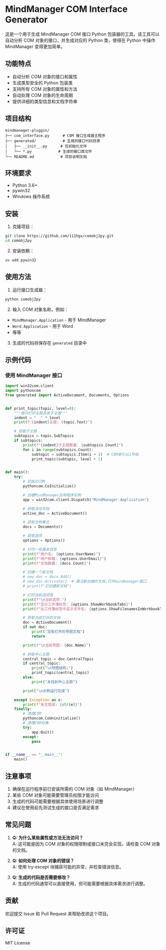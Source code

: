 # MindManager COM Interface Generator

这是一个用于生成 MindManager COM 接口 Python 包装器的工具。该工具可以自动分析 COM 对象的接口，并生成对应的 Python 类，使得在 Python 中操作 MindManager 变得更加简单。

## 功能特点

- 自动分析 COM 对象的接口和属性
- 生成类型安全的 Python 包装类
- 支持所有 COM 对象的属性和方法
- 自动处理 COM 对象的生命周期
- 提供详细的类型信息和文档字符串

## 项目结构

```
mindmanager-pluggin/
├── com_interface.py      # COM 接口生成器主程序
├── generated/            # 生成的接口代码目录
│   ├── __init__.py      # 包初始化文件
│   └── *.py            # 生成的接口类文件
└── README.md            # 项目说明文档
```

## 环境要求

- Python 3.6+
- pywin32
- Windows 操作系统

## 安装

1. 克隆项目：
```bash
git clone https://github.com/111hgx/comobj2py.git
cd comobj2py
```

2. 安装依赖：
```bash
uv add pywin32
```

## 使用方法

1. 运行接口生成器：
```bash
python comobj2py
```

2. 输入 COM 对象名称，例如：
- `MindManager.Application` - 用于 MindManager
- `Word.Application` - 用于 Word
- 等等

3. 生成的代码将保存在 `generated` 目录中

## 示例代码

### 使用 MindManager 接口

```python
import win32com.client
import pythoncom
from generated import ActiveDocument, Documents, Options


def print_topic(topic, level=0):
    """递归打印主题及其子主题"""
    indent = "  " * level
    print(f"{indent}主题: {topic.Text}")

    # 获取子主题
    subtopics = topic.SubTopics
    if subtopics:
        print(f"{indent}子主题数量: {subtopics.Count}")
        for i in range(subtopics.Count):
            subtopic = subtopics.Item(i + 1)  # COM索引从1开始
            print_topic(subtopic, level + 1)


def main():
    try:
        # 初始化COM
        pythoncom.CoInitialize()

        # 创建MindManager应用程序实例
        app = win32com.client.Dispatch("MindManager.Application")

        # 获取活动文档
        active_doc = ActiveDocument()

        # 获取文档集合
        docs = Documents()

        # 获取选项
        options = Options()

        # 打印一些基本信息
        print(f"用户名: {options.UserName}")
        print(f"用户邮箱: {options.UserEmail}")
        print(f"文档数量: {docs.Count}")

        # 创建一个新文档
        # new_doc = docs.Add()
        # new_doc.Activate()  # 激活新创建的文档,打开mindmanager窗口
        # print(f"已创建新文档")

        # 打印当前选项值
        print(f"\n当前选项:")
        print(f"显示工作簿标签: {options.ShowWorkbookTabs}")
        print(f"在工作簿标签中显示文件名: {options.ShowFilenamesInWorkbookTabs}")

        # 获取当前打开的文档
        doc = ActiveDocument()
        if not doc:
            print("没有打开的导图文档")
            return

        print(f"\n当前导图: {doc.Name}")

        # 获取中心主题
        central_topic = doc.CentralTopic
        if central_topic:
            print("\n导图结构:")
            print_topic(central_topic)
        else:
            print("未找到中心主题")

        print("\n示例运行完成")

    except Exception as e:
        print(f"发生错误: {str(e)}")
    finally:
        # 清理COM
        pythoncom.CoUninitialize()
        # 清理COM对象
        try:
            app.Quit()
        except:
            pass


if __name__ == "__main__":
    main()

```

## 注意事项

1. 确保在运行程序前已安装所需的 COM 对象（如 MindManager）
2. 某些 COM 对象可能需要管理员权限才能访问
3. 生成的代码可能需要根据具体使用场景进行调整
4. 建议在使用前先测试生成的接口是否满足需求

## 常见问题

1. **Q: 为什么某些属性或方法无法访问？**  
   A: 这可能是因为 COM 对象的权限限制或接口未完全实现。请检查 COM 对象的文档。

2. **Q: 如何处理 COM 对象的错误？**  
   A: 使用 try-except 块捕获可能的异常，并检查错误信息。

3. **Q: 生成的代码是否需要修改？**  
   A: 生成的代码通常可以直接使用，但可能需要根据具体需求进行调整。

## 贡献

欢迎提交 Issue 和 Pull Request 来帮助改进这个项目。

## 许可证

MIT License 